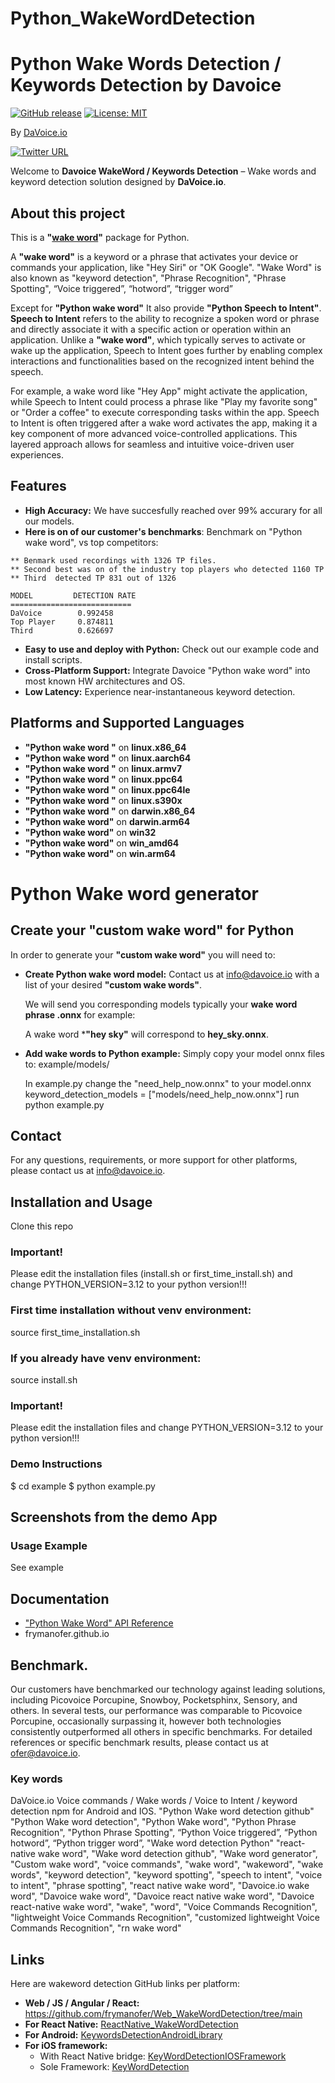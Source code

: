 # Python_WakeWordDetection
# Python Wake Words Detection / Keywords Detection by Davoice

[![GitHub release](https://img.shields.io/github/release/frymanofer/KeyWordDetectionIOSFramework.svg)](https://github.com/frymanofer/KeyWordDetectionIOSFramework/releases)
[![License: MIT](https://img.shields.io/badge/License-MIT-yellow.svg)](https://opensource.org/licenses/MIT)

By [DaVoice.io](https://davoice.io)

[![Twitter URL](https://img.shields.io/twitter/url?style=social&url=https%3A%2F%2Ftwitter.com%2FDaVoiceAI)](https://twitter.com/DaVoiceAI)

Welcome to **Davoice WakeWord / Keywords Detection** – Wake words and keyword detection solution designed by **DaVoice.io**.

## About this project

This is a **"<a href="https://davoice.io/wake-word" target="_blank">wake word</a>"** package for Python. 

A **"wake word"** is a keyword or a phrase that activates your device or commands your application, like "Hey Siri" or "OK Google". "Wake Word" is also known as "keyword detection", "Phrase Recognition", "Phrase Spotting", “Voice triggered”, “hotword”, “trigger word”

Except for **"Python wake word"** It also provide **"Python Speech to Intent"**. **Speech to Intent** refers to the ability to recognize a spoken word or phrase
and directly associate it with a specific action or operation within an application. Unlike a **"wake word"**, which typically serves to activate or wake up the application,
Speech to Intent goes further by enabling complex interactions and functionalities based on the recognized intent behind the speech.

For example, a wake word like "Hey App" might activate the application, while Speech
to Intent could process a phrase like "Play my favorite song" or "Order a coffee" to
execute corresponding tasks within the app.
Speech to Intent is often triggered after a wake word activates the app, making it a key
component of more advanced voice-controlled applications. This layered approach allows for
seamless and intuitive voice-driven user experiences.

## Features

- **High Accuracy:** We have succesfully reached over 99% accurary for all our models.
- **Here is on of our customer's benchmarks**:
Benchmark on "Python wake word", vs top competitors:
```
** Benmark used recordings with 1326 TP files.
** Second best was on of the industry top players who detected 1160 TP 
** Third  detected TP 831 out of 1326

MODEL         DETECTION RATE
===========================
DaVoice        0.992458
Top Player     0.874811
Third          0.626697
```
- **Easy to use and deploy with Python:** Check out our example code and install scripts.
- **Cross-Platform Support:** Integrate Davoice "Python wake word" into most known HW architectures and OS.
- **Low Latency:** Experience near-instantaneous keyword detection.

## Platforms and Supported Languages

- **"Python wake word "** on **linux.x86_64**
- **"Python wake word "** on **linux.aarch64**
- **"Python wake word "** on **linux.armv7**
- **"Python wake word "** on **linux.ppc64**
- **"Python wake word "** on **linux.ppc64le**
- **"Python wake word "** on **linux.s390x**
- **"Python wake word "** on **darwin.x86_64**
- **"Python wake word"** on **darwin.arm64**
- **"Python wake word"** on **win32**
- **"Python wake word"** on **win_amd64**
- **"Python wake word"** on **win.arm64**

# Python Wake word generator

## Create your "custom wake word" for Python

In order to generate your **"custom wake word"** you will need to:

- **Create Python wake word model:**
    Contact us at info@davoice.io with a list of your desired **"custom wake words"**.

    We will send you corresponding models typically your **wake word phrase .onnx** for example:

    A wake word ***"hey sky"** will correspond to **hey_sky.onnx**.

- **Add wake words to Python example:**
    Simply copy your model onnx files to:
    example/models/

    In example.py change the "need_help_now.onnx" to your model.onnx
    keyword_detection_models = ["models/need_help_now.onnx"]
    run python example.py

## Contact

For any questions, requirements, or more support for other platforms, please contact us at info@davoice.io.

## Installation and Usage

Clone this repo

### Important! 
Please edit the installation files (install.sh or first_time_install.sh) and change PYTHON_VERSION=3.12 to your python version!!!

### First time installation without venv environment:
source first_time_installation.sh

### If you already have venv environment:
source install.sh

### Important! 
Please edit the installation files and change PYTHON_VERSION=3.12 to your python version!!!

### Demo Instructions

$ cd example
$ python example.py

## Screenshots from the demo App

### Usage Example
See example

## Documentation
- ["Python Wake Word" API Reference](docs/python_wake_word.md)
- frymanofer.github.io

## Benchmark.

Our customers have benchmarked our technology against leading solutions, including Picovoice Porcupine, Snowboy, Pocketsphinx, Sensory, and others. 
In several tests, our performance was comparable to Picovoice Porcupine, occasionally surpassing it, however both technologies consistently outperformed all others in specific benchmarks. 
For detailed references or specific benchmark results, please contact us at ofer@davoice.io.

### Key words

DaVoice.io Voice commands / Wake words / Voice to Intent / keyword detection npm for Android and IOS.
"Python Wake word detection github"
"Python Wake word detection",
"Python Wake word",
"Python Phrase Recognition",
 "Python Phrase Spotting",
 “Python  Voice triggered”,
 “Python  hotword”,
 “Python trigger word”,
"Wake word detection Python"
"react-native wake word",
"Wake word detection github",
"Wake word generator",
"Custom wake word",
"voice commands",
"wake word",
"wakeword",
"wake words",
"keyword detection",
"keyword spotting",
"speech to intent",
"voice to intent",
"phrase spotting",
"react native wake word",
"Davoice.io wake word",
"Davoice wake word",
"Davoice react native wake word",
"Davoice react-native wake word",
"wake",
"word",
"Voice Commands Recognition",
"lightweight Voice Commands Recognition",
"customized lightweight Voice Commands Recognition",
"rn wake word"

## Links

Here are wakeword detection GitHub links per platform:

- **Web / JS / Angular / React:** https://github.com/frymanofer/Web_WakeWordDetection/tree/main
- **For React Native:** [ReactNative_WakeWordDetection](https://github.com/frymanofer/ReactNative_WakeWordDetection)
- **For Android:** [KeywordsDetectionAndroidLibrary](https://github.com/frymanofer/KeywordsDetectionAndroidLibrary)
- **For iOS framework:** 
  - With React Native bridge: [KeyWordDetectionIOSFramework](https://github.com/frymanofer/KeyWordDetectionIOSFramework)
  - Sole Framework: [KeyWordDetection](https://github.com/frymanofer/KeyWordDetection)
